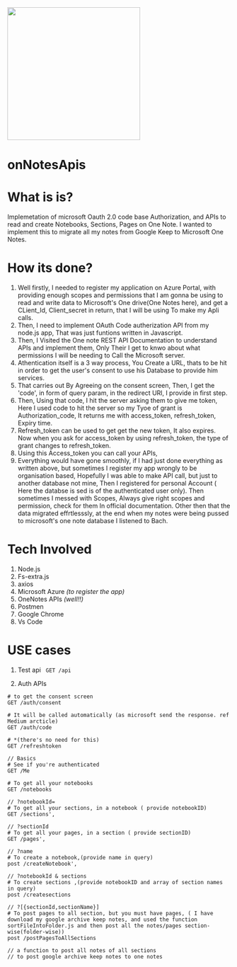 
<img src="https://img.icons8.com/color/452/microsoft-onenote-2019.png" width="300">

# onNotesApis

# What is is?
Implemetation of microsoft Oauth 2.0 code base Authorization, and APIs to read and create Notebooks, Sections, Pages on One Note. I wanted to implement this to migrate all my notes from Google Keep to Microsoft One Notes.

# How its done?
1. Well firstly, I needed to register my application on Azure Portal, with providing enough scopes and permissions that I am gonna be using to read and write data to Microsoft's One drive(One Notes here), and get a CLient_Id, Client_secret in return, that I will be using To make my Apli calls.
2. Then, I need to implement OAuth Code autherization API from my node.js app, That was just funtions written in Javascript. 
3. Then, I Visited the One note REST API Documentation to understand APIs and implement them, Only Their I get to knwo about what permissions I will be needing to Call the Microsoft server.
4. Athentication itself is a 3  way process, You Create a URL, thats to be hit in order to get the user's consent to use his Database to provide him services.
5. That carries out By Agreeing on the consent screen, Then, I get the 'code', in form of query param, in the redirect URl, I provide in first step.
6. Then, Using that code, I hit the server asking them to give me token, Here I used code to hit the server so my Tyoe of grant is Authorization_code, It returns me with access_token, refresh_token, Expiry time.
7. Refresh_token can be used to get get the new token, It also expires. Now when you ask for access_token by using refresh_token, the type of grant changes to refresh_token.
8. Using this Access_token you can call your APIs, 
9. Everything would have gone smoothly, if I had just done everything as written above, but sometimes I register my app wrongly to be organisation based, Hopefully I was able to make API call, but just to another database not mine, Then I registered for personal Account ( Here the databse is sed is of the authenticated user only). Then sometimes I messed with Scopes, Always give right scopes and permission, check for them In official documentation. Other then that the data migrated effrtlesssly, at the end when my notes were being pussed to microsoft's one note database I listened to Bach.

# Tech Involved
1. Node.js
2. Fs-extra.js
3. axios
4. Microsoft Azure *(to register the app)*
5. OneNotes APIs *(well!!)*
6. Postmen
7. Google Chrome
8. Vs Code

# USE cases
1. Test api
``` GET /api```

2. Auth APIs
```
# to get the consent screen
GET /auth/consent

# It will be called automatically (as microsoft send the response. ref Medium arcticle)
GET /auth/code

# *(there's no need for this)
GET /refreshtoken
```

```
// Basics
# See if you're authenticated
GET /Me

# To get all your notebooks
GET /notebooks
```

```
// ?notebookId=
# To get all your sections, in a notebook ( provide notebookID)
GET /sections',
```

```
// ?sectionId
# To get all your pages, in a section ( provide sectionID)
GET /pages',
```

```
// ?name
# To create a notebook,(provide name in query)
post /createNotebook',
```

```
// ?notebookId & sections 
# To create sections ,(provide notebookID and array of section names in query)
post /createsections
```

```
// ?[{sectionId,sectionName}]
# To post pages to all section, but you must have pages, ( I have download my google archive keep notes, and used the function sortFileIntoFolder.js and then post all the notes/pages section-wise(folder-wise))
post /postPagesToAllSections

// a function to post all notes of all sections 
// to post google archive keep notes to one notes
```